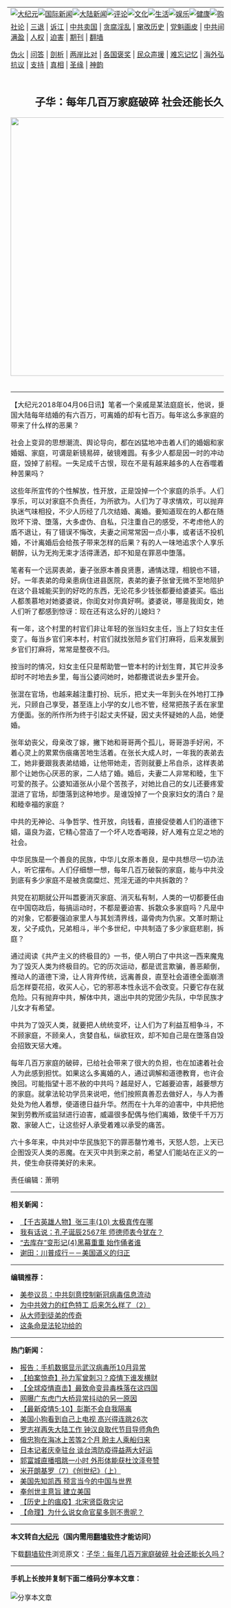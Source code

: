 <a name="1" id="1" target="_blank"></a><span id="1"></span>
<table align=center border="0"><tr><td colspan="2" VALIGN=TOP><a href="/gb/nsc413.md#1"><img src="https://raw.githubusercontent.com/s2510/www/master/t/djy/1.jpg" title="大纪元"></a><a href="/gb/n24hr.md#1"><img src="https://raw.githubusercontent.com/s2510/www/master/t/djy/3.jpg" title="国际新闻"></a><a href="/gb/nsc413.md#1"><img src="https://raw.githubusercontent.com/s2510/www/master/t/djy/4.jpg" title="大陆新闻"></a><a href="/gb/news392.md#1"><img src="https://raw.githubusercontent.com/s2510/www/master/t/djy/5.jpg" title="评论"></a><a href="/gb/news2007.md#1"><img src="https://raw.githubusercontent.com/s2510/www/master/t/djy/6.jpg" title="文化"></a><a href="/gb/news2008.md#1"><img src="https://raw.githubusercontent.com/s2510/www/master/t/djy/7.jpg" title="生活"></a><a href="/gb/ncyule.md#1"><img src="https://raw.githubusercontent.com/s2510/www/master/t/djy/8.jpg" title="娱乐"></a><a href="/gb/nsc1002.md#1"><img src="https://raw.githubusercontent.com/s2510/www/master/t/djy/9.jpg" title="健康"><a href="https://www.youlucky.com"><img src="https://raw.githubusercontent.com/s2510/www/master/t/djy/10.jpg" title="购物"></a><a href="https://donate.epochtimes.com/?utm_medium=epochtimes&utm_source=referral&utm_campaign=donate_button_djyarticleheader"><img src="https://raw.githubusercontent.com/s2510/www/master/t/djy/12.jpg" title="捐款"></a></td></tr>
<tr><td colspan="2" VALIGN=TOP><a target="_blank" href="/gb/9p.md#1">社论</a> | <a target="_blank" href="/gb/nf5657.md#1">三退</a> | <a target="_blank" href="/gb/nf6124.md#1">诉江</a> | <a target="_blank" href="/gb/nf1176117.md#1">中共卖国</a> | <a target="_blank" href="/gb/nf5773.md#1">贪腐淫乱</a> | <a target="_blank" href="/gb/nf1176115.md#1">窜改历史</a> | <a target="_blank" href="/gb/nf1176107.md#1">党魁画皮</a> | <a target="_blank" href="/gb/nf1320400.md#1">中共间谍</a> | <a target="_blank" href="/gb/nf1176114.md#1">破坏传统</a> | <a target="_blank" href="https://github.com/s2510/ntdtv/blob/master/gb/prog447_1.md#1">恶贯满盈</a> | <a target="_blank" href="/gb/ncid278.md#1">人权</a> | <a target="_blank" href="/gb/nf1176111.md#1">迫害</a> | <a target="_blank" href="https://gitlab.com/szzdlab/mh-qikan/blob/master/README.md#1">期刊</a> | <a target="_blank" href="https://github.com/bannedbook/fanqiang/wiki">翻墙</a></p><p><a target="_blank" href="/gb/nf5562.md#1">伪火</a> | <a target="_blank" href="/gb/nf4378.md#1">问答</a> | <a target="_blank" href="/gb/nf5792.md#1">剖析</a> | <a target="_blank" href="/gb/nf5735.md#1">两岸比对</a> | <a target="_blank" href="/gb/nf6119.md#1">各国褒奖</a> | <a target="_blank" href="/gb/nf6120.md#1">民众声援</a> | <a target="_blank" href="/gb/nf1188594.md#1">难忘记忆</a> | <a target="_blank" href="/gb/nf3180.md#1">海外弘传</a> | <a target="_blank" href="/gb/nf5410.md#1">万人上访</a> | <a target="_blank" href="https://github.com/s2510/ntdtv/blob/master/gb/prog1530_1.md#1">和平抗议</a> | <a target="_blank" href="/gb/nf4386.md#1">支持</a> | <a target="_blank" href="/gb/nf4389.md#1">真相</a> | <a target="_blank" href="/gb/nf5790.md#1">圣缘</a> | <a target="_blank" href="/gb/nf4786.md#1">神韵</a></td></tr>
<tr><td VALIGN=TOP width="626"><h2 align=center>子华：每年几百万家庭破碎 社会还能长久吗？</h2>
<img width="600" src="https://i.epochtimes.com/assets/uploads/2020/05/GettyImages-1210149335-320x200.jpg" />
<h6></h6>
<hr>
	<p>【大纪元2018年04月06日讯】笔者一个亲戚是某法庭庭长，他说，据统计，现在中国大陆每年结婚的有六百万，可离婚的却有七百万。每年这么多家庭的破裂，给社会带来了什么样的恶果？</p>
<p>社会上变异的思想潮流、舆论导向，都在凶猛地冲击着人们的婚姻和家庭，现代式的婚姻、家庭，可谓是新镜易碎，破镜难圆。有多少人都是因一时的冲动最终赔上了家庭，毁掉了前程。一失足成千古恨，现在不是有越来越多的人在吞噬着自己造下的这种苦果吗？</p>
<p>这些年所宣传的个性解放，性开放，正是毁掉一个个家庭的杀手。人们为了追求个人享乐，可以对家庭不负责任，为所欲为。人们为了寻求情欢，可以抛弃原配和子女，执迷气味相投，不少人历经了几次结婚、离婚。要知道现在的人都在随着社会道德的败坏下滑、堕落，大多虚伪、自私，只注重自己的感受，不考虑他人的承受，有了矛盾不退让，有了错误不悔改，夫妻之间常常因一点小事，或者话不投机，说离婚就离婚，不计离婚后会给孩子带来怎样的后果？有的人一味地追求个人享乐，今朝有酒今朝醉，认为无拘无束才活得潇洒，却不知是在罪恶中堕落。</p>
<p>笔者有一个远房表弟，妻子张原本善良贤惠，通情达理，相貌也不错，在村里口碑很好。一年表弟的母亲患病住进县医院，表弟的妻子张曾无微不至地陪护着婆婆，凡是在这个县城能买到的好吃的东西，无论花多少钱张都要给婆婆买。临出院时，病房的人都羡慕地对她婆婆说，你闺女对你真好啊。婆婆说，哪是我闺女，她是我儿媳妇。人们听了都感到惊讶：现在还有这么好的儿媳妇？</p>
<p>有一年，这个村里的村官们非让年轻的张当妇女主任，当上了妇女主任，张就慢慢地变了。每当乡官们来本村，村官们就找张陪乡官们打麻将，后来发展到直接去乡里陪乡官们打麻将，常常是整夜不归。</p>
<p>按当时的情况，妇女主任只是帮助管一管本村的计划生育，其它并没多少事做。可她却时不时地去乡里，每当公婆问她时，她都撒谎说去乡里开会。</p>
<p>张混在官场，也越来越注重打扮、玩乐，把丈夫一年到头在外地打工挣来的钱挥霍精光，只顾自己享受，甚至连上小学的女儿也不管，经常把孩子丢在家里，一天天地吃方便面。张的所作所为终于引起丈夫怀疑，因丈夫怀疑她的人品，她便与丈夫离了婚。</p>
<p>张年幼丧父，母亲改了嫁，撇下她和哥哥两个孤儿，哥哥游手好闲，不务正业，她带着心灵上的累累伤痕痛苦地生活着。在张长大成人时，一年我的表弟去她们那儿打工，她非要跟我表弟结婚，让他带她走，否则就要上吊自杀，这样表弟便带她离开了那个让她伤心厌恶的家，二人结了婚。婚后，夫妻二人非常和睦，生下一男一女两个可爱的孩子。公婆知道张从小是个苦孩子，对她比自己的女儿还要疼爱。不曾想当她混进了官场，却堕落到这种地步。是谁毁掉了一个良家妇女的清白？是谁拆散了他们和睦幸福的家庭？</p>
<p>中共的<ahref="/gb/tag/%E6%97%A0%E7%A5%9E%E8%AE%BA.md#1">无神论</a>、斗争哲学、性开放，向钱看，直接促使着人们的道德下滑，逼良为娼，逼良为盗，它精心营造了一个坏人吃香喝辣，好人难有立足之地的笑贫不笑娼的社会。</p>
<p>中华民族是一个善良的民族，中华儿女原本善良，是中共想尽一切办法把好人变成坏人，听它摆布。人们仔细想一想，每年几百万破裂的家庭，能与中共没有关系吗？说到底有多少家庭不是被贪腐糜烂、荒淫无道的中共拆散的？</p>
<p>共党在初期就公开叫嚣要消灭家庭、消灭私有制，人类的一切都要任由它共产。中共在中国窃政后，每搞运动时，不都是要迫害、拆散众多家庭吗？凡是中共斗争、迫害的对象，它都要强迫家里人与其划清界线，逼骨肉为仇家。文革时期让夫妻互相揭发，父子成仇，兄弟相斗，半个多世纪，中共制造了多少家庭悲剧，拆散了多少家庭？</p>
<p>通过阅读《共产主义的终极目的》一书，使人明白了中共这一西来魔鬼的出现，就是为了毁灭人类为终极目的。它的历次运动，都是谎言欺骗，善恶颠倒，在迫害无辜中推动人的道德下滑，让人背弃传统，远离善良，直至社会道德全面崩溃。无论中共今后怎样耍花招，收买人心，它的邪恶本性永远不会改变。只要它存在就会给人类带来危险。只有抛弃中共，解体中共，退出中共的党团少先队，中华民族才有希望，中华儿女才有希望。</p>
<p>中共为了毁灭人类，就要把人统统变坏，让人们为了利益互相争斗，不管他人死活，不顾家庭，不顾亲人，贪婪自私，纵欲狂欢，却不知自己是在堕落自毁，最终的结果会招致天惩大难。</p>
<p>每年几百万家庭的破碎，已给社会带来了很大的负担，也在加速着社会的恶变，多少人为此感到担忧。如果这么多离婚的人，通过调解和道德教育，也许会有很多家庭被挽回。可能指望十恶不赦的中共吗？越是好人，它越要迫害，越要想方设法拆散他们的家庭。就拿法轮功学员来说吧，他们按照真善忍去做好人，与人为善，不坑不骗，处处为他人着想，使道德日益升华。然而在十九年的迫害中，中共把他们众多的人绑架到劳教所或监狱进行迫害，威逼很多配偶与他们离婚，致使千千万万的家庭妻离子散、家破人亡，让这些好人承受着难以承受的痛苦。</p>
<p>六十多年来，中共对中华民族犯下的罪恶罄竹难书，天怒人怨，上天已决意灭掉这个企图毁灭人类的恶魔。在天灭中共到来之前，希望人们能站在正义的一边，远离中共，使生命获得美好的未来。</p>
<p>责任编辑：萧明</p>
	
<hr>


<strong>相关新闻：</strong>
<li><a href="/gb/16/9/29/n8348132.md#1">【千古英雄人物】张三丰(10) 太极真传在哪</a></li>
<li><a href="/gb/16/9/30/n8354469.md#1">我有话说：孔子诞辰2567年 师德师表今犹在？</a></li>
<li><a href="/gb/16/10/2/n8357284.md#1">“去库存”变形记(4)黑幕重重 始作俑者谁</a></li>
<li><a href="/gb/16/11/21/n8511584.md#1">谢田：川普成行－－美国道义的归正</a></li>
<hr>


<strong>编辑推荐：</strong>
<li><a href="/gb/20/2/22/n11887949.md#1">美参议员：中共刻意控制新冠病毒信息流动</a></li>
<li><a href="/gb/19/12/26/n11747470.md#1" target="_blank">为中共效力的红色特工 后来怎么样了（2）</a></li><li><a href="/gb/7/4/5/n1669415.md?dfh#1" target="_blank">从大师到徒弟的传奇</a></li><li><a href="/gb/15/10/21/n4555095.md#1" target="_blank">这条命是法轮功给的</a></li>
<hr>

<strong>热门新闻：</strong>
<li><a href="/gb/20/5/9/n12095954.md#1">报告：手机数据显示武汉病毒所10月异常</a></li>
<li><a href="/gb/20/5/9/n12094405.md#1">【拍案惊奇】孙力军曾刺习？疫情下谁发横财</a></li>
<li><a href="/gb/20/5/9/n12095348.md#1">【全球疫情直击】最致命变异毒株落在这四国</a></li>
<li><a href="/gb/20/5/10/n12097232.md#1">网曝广东虎门大桥异常抖动的另一原因</a></li>
<li><a href="/gb/20/5/8/n12093931.md#1">【最新疫情5·10】彭斯不会自我隔离</a></li>
<li><a href="/gb/20/5/10/n12096663.md#1">美国小狗看到自己上电视 高兴得连跳26次</a></li>
<li><a href="/gb/20/5/8/n12094115.md#1">罗志祥再失大陆工作 钟汉良取代节目导师角色</a></li>
<li><a href="/gb/20/5/9/n12094992.md#1">俄忠狗在海冰上苦等2个月 盼主人乘船归来</a></li>
<li><a href="/gb/20/5/8/n12093791.md#1">日本记者庆幸驻台 谈台湾防疫得益两大好运</a></li>
<li><a href="/gb/20/5/9/n12095835.md#1">郭富城直播唱跳一小时 外形体能获杜汶泽夸赞</a></li>
<li><a href="/gb/13/3/31/n3835627.md#1">米开朗基罗（7）《创世纪》（上）</a></li>
<li><a href="/gb/20/5/8/n12092756.md#1">美国先知凯西  预言当今的中国与世界</a></li>
<li><a href="/gb/20/3/26/n11977962.md#1">奉创世主意旨  建立美国</a></li>
<li><a href="/gb/20/5/5/n12085551.md#1">【历史上的瘟疫】北宋贤臣救灾记</a></li>
<li><a href="/gb/20/4/14/n12029130.md#1">【命理】为什么说女命官星多则不贵呢？</a></li>
<hr>

<strong>本文转自<a href="https://www.epochtimes.com">大纪元</a>（国内需用<a href="https://github.com/bannedbook/fanqiang/wiki">翻墙软件</a>才能访问）</strong><p>下载<a href="https://github.com/bannedbook/fanqiang/wiki">翻墙软件</a>浏览原文：<a href="https://www.epochtimes.com/gb/18/4/5/n10280414.htm">子华：每年几百万家庭破碎 社会还能长久吗？</a></p><hr>

<strong>手机上长按并复制下面二维码分享本文章：</strong><br><br><img src="http://d1p1.ip.zn2.us/v.php?action=qrcode&url=/gb/18/4/5/n10280414.md%231" title="分享本文章"></td><td VALIGN=TOP><a href="/gb/16/1/21/n4622075.md?dfh#1" target="_blank"><img src="https://raw.githubusercontent.com/s2510/djy/master/gb/300/wei-f1.jpg" title="中共的伪火骗局"  alt="中共的伪火骗局"></a><br><a href="https://github.com/s2510/www/blob/master/README.md?dfh#9" target="_blank"><img src="https://raw.githubusercontent.com/s2510/djy/master/gb/300/yong-h.jpg" title="永恒的见证"  alt="永恒的见证"></a><br><a href="/gb/13/9/29/n3974789.md?dfh#1" target="_blank"><img src="https://raw.githubusercontent.com/s2510/djy/master/gb/300/shang-lnz.jpg" title="善良女子被中共投男牢"  alt="善良女子被中共投男牢"></a><br><a href="/gb/16/3/16/n4663449.md?dfh#1" target="_blank"><img src="https://raw.githubusercontent.com/s2510/djy/master/gb/300/huo-z3.jpg" title="警卫目击活摘器官"  alt="警卫目击活摘器官"></a><br><a href="/gb/16/8/7/n8177641.md?dfh#1" target="_blank"><img src="https://raw.githubusercontent.com/s2510/djy/master/gb/300/huo-z4.jpg" title="证人描述活摘恐怖"  alt="证人描述活摘恐怖"></a><br><a href="/gb/10/4/19/n2881569.md?dfh#1" target="_blank"><img src="https://raw.githubusercontent.com/s2510/djy/master/gb/300/huo-z1.jpg" title="揭开活摘器官黑幕"  alt="揭开活摘器官黑幕"></a><br><a href="/gb/10/11/7/n3077476.md?dfh#1" target="_blank"><img src="https://raw.githubusercontent.com/s2510/djy/master/gb/300/ma-ks.jpg" title="马克思的成魔之路"  alt="马克思的成魔之路"></a><br><a href="/gb/14/6/9/n4173977.md?dfh#1" target="_blank"><img src="https://raw.githubusercontent.com/s2510/djy/master/gb/300/chang-zs.jpg" title="藏字石 蕴天机"  alt="藏字石 蕴天机"></a><br><a href="/gb/18/5/10/n10381511.md?dfh#1" target="_blank"><img src="https://raw.githubusercontent.com/s2510/djy/master/gb/300/st1.jpg" title="关注3亿人三退"  alt="关注3亿人三退"></a><br><a href="/gb/18/3/21/n10237682.md?dfh#1" target="_blank"><img src="https://raw.githubusercontent.com/s2510/djy/master/gb/300/jie-t.jpg" title="解体中共复兴中华"  alt="解体中共复兴中华"></a><br><a href="/gb/9/2/9/n2422991.md?dfh#1" target="_blank"><img src="https://raw.githubusercontent.com/s2510/djy/master/gb/300/gao-zs.jpg" title="中共迫害良心律师"  alt="中共迫害良心律师"></a><br><a href="/gb/18/12/9/n10900044.md?dfh#1" target="_blank"><img src="https://raw.githubusercontent.com/s2510/djy/master/gb/300/sj1.jpg" title="303万人举报江泽民"  alt="303万人举报江泽民"></a><br><a href="/gb/18/8/28/n10672014.md?dfh#1" target="_blank"><img src="https://raw.githubusercontent.com/s2510/djy/master/gb/300/sj2.jpg" title="这些官员为何起诉江泽民"  alt="这些官员为何起诉江泽民"></a><br><a href="/gb/8/12/18/n2367165.md?dfh#1" target="_blank"><img src="https://raw.githubusercontent.com/s2510/djy/master/gb/300/liangan.jpg" title="海峡两岸的强烈对比"  alt="海峡两岸的强烈对比"></a><br><a href="/gb/15/12/10/n4593139.md?dfh#1" target="_blank"><img src="https://raw.githubusercontent.com/s2510/djy/master/gb/300/jia-ndzl.jpg" title="加拿大总理的贺信"  alt="加拿大总理的贺信"></a><br><a href="/gb/11/6/17/n3289382.md?dfh#1" target="_blank"><img src="https://raw.githubusercontent.com/s2510/djy/master/gb/300/xiao-wd.jpg" title="探寻真相兼听则明"  alt="探寻真相兼听则明"></a><br><a href="/gb/18/10/27/n10812623.md?dfh#1" target="_blank"><img src="https://raw.githubusercontent.com/s2510/djy/master/gb/300/yindu.jpg" title="印度媒体报道东方"  alt="印度媒体报道东方"></a><br><a href="/gb/18/6/9/n10469652.md?dfh#1" target="_blank"><img src="https://raw.githubusercontent.com/s2510/djy/master/gb/300/xie-j.jpg" title="不一样的海外校园"  alt="不一样的海外校园"></a><br><a href="/gb/7/4/5/n1669415.md?dfh#1" target="_blank"><img src="https://raw.githubusercontent.com/s2510/djy/master/gb/300/li-up.jpg" title="从大师到徒弟的传奇"  alt="从大师到徒弟的传奇"></a><br><a href="/gb/17/5/26/n9191512.md?dfh#1" target="_blank"><img src="https://raw.githubusercontent.com/s2510/djy/master/gb/300/zfl2.jpg" title="亿万人与东方一本奇书"  alt="亿万人与东方一本奇书"></a><br><a href="/gb/13/11/27/n4020290.md?dfh#1" target="_blank"><img src="https://raw.githubusercontent.com/s2510/djy/master/gb/300/zhen-h.jpg" title="大陆见不到的震撼场面"  alt="大陆见不到的震撼场面"></a><br><a href="/gb/15/7/17/n4482910.md?dfh#1" target="_blank"><img src="https://raw.githubusercontent.com/s2510/djy/master/gb/300/dalu-sk.jpg" title="人心向善 大陆当初盛况"  alt="人心向善 大陆当初盛况"></a><br><a href="/gb/19/1/5/n10955468.md?dfh#1" target="_blank"><img src="https://raw.githubusercontent.com/s2510/djy/master/gb/300/zfl1.jpg" title="追寻真理 这书讲什么"  alt="追寻真理 这书讲什么"></a><br><a href="https://github.com/bannedbook/fanqiang/wiki" target="_blank"><img src="https://raw.githubusercontent.com/s2510/djy/master/gb/300/fq1.jpg" title="下载免费翻墙软件"  alt="下载免费翻墙软件"></a><br></td></tr></table>